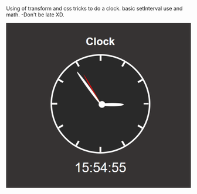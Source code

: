 Using of transform and css tricks to do a clock.
basic setInterval use and math.
-Don't be late XD.



![Project Running](Animation.gif)